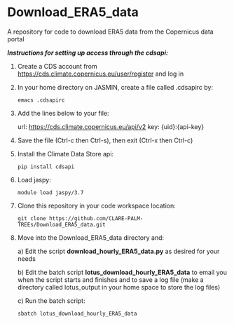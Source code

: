 # Download_ERA5_data
A repository for code to download ERA5 data from the Copernicus data portal

***Instructions for setting up access through the cdsapi:***

1. Create a CDS account from https://cds.climate.copernicus.eu/user/register and log in
   
3. In your home directory on JASMIN, create a file called .cdsapirc by:

   `emacs .cdsapirc`

3. Add the lines below to your file:

    url: https://cds.climate.copernicus.eu/api/v2
    key: {uid}:{api-key}

4. Save the file (Ctrl-c then Ctrl-s), then exit (Ctrl-x then Ctrl-c)

5. Install the Climate Data Store api:
  
   `pip install cdsapi`

6. Load jaspy:
   
   `module load jaspy/3.7` 

7. Clone this repository in your code workspace location:

   `git clone https://github.com/CLARE-PALM-TREEs/Download_ERA5_data.git`
   
8. Move into the Download_ERA5_data directory and:
   
   a) Edit the script **download_hourly_ERA5_data.py** as desired for your needs
   
   b) Edit the batch script **lotus_download_hourly_ERA5_data** to email you when the script starts and finishes and to save a log file (make a directory called lotus_output in your home space to store the log files)
   
   c) Run the batch script:
   
   `sbatch lotus_download_hourly_ERA5_data`
